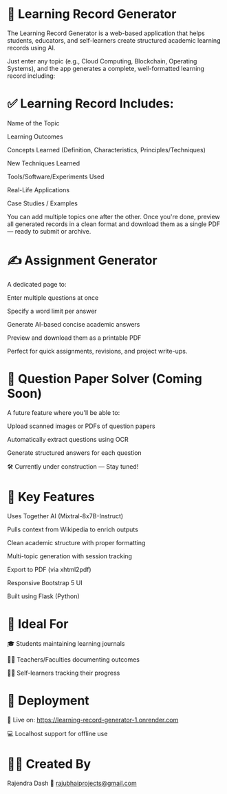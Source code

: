 # 🧠 Learning Record Generator
The Learning Record Generator is a web-based application that helps students, educators, and self-learners create structured academic learning records using AI.

Just enter any topic (e.g., Cloud Computing, Blockchain, Operating Systems), and the app generates a complete, well-formatted learning record including:

# ✅ Learning Record Includes:
Name of the Topic

Learning Outcomes

Concepts Learned (Definition, Characteristics, Principles/Techniques)

New Techniques Learned

Tools/Software/Experiments Used

Real-Life Applications

Case Studies / Examples

You can add multiple topics one after the other. Once you're done, preview all generated records in a clean format and download them as a single PDF — ready to submit or archive.

# ✍️ Assignment Generator
A dedicated page to:

Enter multiple questions at once

Specify a word limit per answer

Generate AI-based concise academic answers

Preview and download them as a printable PDF

Perfect for quick assignments, revisions, and project write-ups.

# 📄 Question Paper Solver (Coming Soon)
A future feature where you'll be able to:

Upload scanned images or PDFs of question papers

Automatically extract questions using OCR

Generate structured answers for each question

🛠️ Currently under construction — Stay tuned!

# 🔧 Key Features
Uses Together AI (Mixtral-8x7B-Instruct)

Pulls context from Wikipedia to enrich outputs

Clean academic structure with proper formatting

Multi-topic generation with session tracking

Export to PDF (via xhtml2pdf)

Responsive Bootstrap 5 UI

Built using Flask (Python)

# 📌 Ideal For
🎓 Students maintaining learning journals

👨‍🏫 Teachers/Faculties documenting outcomes

🧑‍💻 Self-learners tracking their progress

# 🚀 Deployment
🔗 Live on: https://learning-record-generator-1.onrender.com

💻 Localhost support for offline use

# 👨‍💻 Created By
Rajendra Dash
📧 rajubhaiprojects@gmail.com
